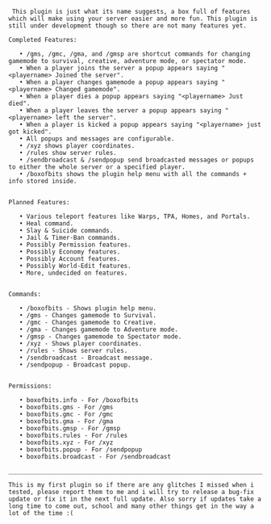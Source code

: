      This plugin is just what its name suggests, a box full of features which will make using your server easier and more fun. This plugin is still under development though so there are not many features yet.

    Completed Features:

       • /gms, /gmc, /gma, and /gmsp are shortcut commands for changing gamemode to survival, creative, adventure mode, or spectator mode.
       • When a player joins the server a popup appears saying "<playername> Joined the server".
       • When a player changes gamemode a popup appears saying "<playername> Changed gamemode".
       • When a player dies a popup appears saying "<playername> Just died".
       • When a player leaves the server a popup appears saying "<playername> left the server".
       • When a player is kicked a popup appears saying "<playername> just got kicked".
       • All popups and messages are configurable.
       • /xyz shows player coordinates.
       • /rules show server rules.
       • /sendbroadcast & /sendpopup send broadcasted messages or popups to either the whole server or a specified player.
       • /boxofbits shows the plugin help menu with all the commands + info stored inside.


    Planned Features:

       • Various teleport features like Warps, TPA, Homes, and Portals.
       • Heal command.
       • Slay & Suicide commands.
       • Jail & Timer-Ban commands.
       • Possibly Permission features.
       • Possibly Economy features.
       • Possibly Account features.
       • Possibly World-Edit features.
       • More, undecided on features.


    Commands:

       • /boxofbits - Shows plugin help menu.
       • /gms - Changes gamemode to Survival.
       • /gmc - Changes gamemode to Creative.
       • /gma - Changes gamemode to Adventure mode.
       • /gmsp - Changes gamemode to Spectator mode.
       • /xyz - Shows player coordinates.
       • /rules - Shows server rules.
       • /sendbroadcast - Broadcast message.
       • /sendpopup - Broadcast popup.


    Permissions:

       • boxofbits.info - For /boxofbits
       • boxofbits.gms - For /gms
       • boxofbits.gmc - For /gmc
       • boxofbits.gma - For /gma
       • boxofbits.gmsp - For /gmsp
       • boxofbits.rules - For /rules
       • boxofbits.xyz - For /xyz
       • boxofbits.popup - For /sendpopup
       • boxofbits.broadcast - For /sendbroadcast

    _______________________________________________________________________________________________________________________________

    This is my first plugin so if there are any glitches I missed when i tested, please report them to me and i will try to release a bug-fix update or fix it in the next full update. Also sorry if updates take a long time to come out, school and many other things get in the way a lot of the time :(

